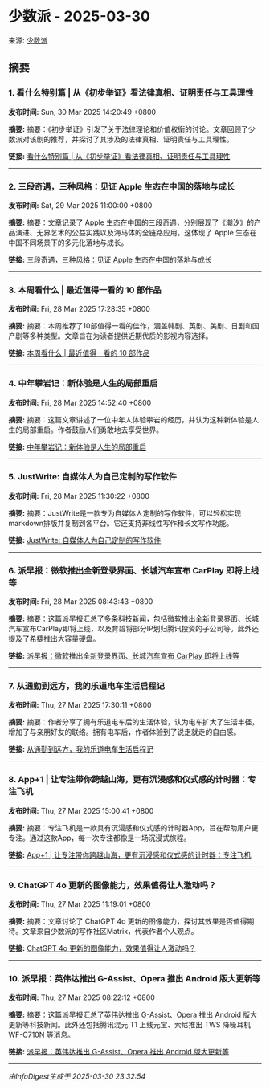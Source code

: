 # 少数派 - 2025-03-30

来源: [少数派](https://sspai.com)

## 摘要

### 1. 看什么特别篇 | 从《初步举证》看法律真相、证明责任与工具理性

**发布时间:** Sun, 30 Mar 2025 14:20:49 +0800

**摘要:** 摘要：《初步举证》引发了关于法律理论和价值权衡的讨论。文章回顾了少数派对该剧的推荐，并探讨了其涉及的法律真相、证明责任与工具理性。

**链接:** [看什么特别篇 | 从《初步举证》看法律真相、证明责任与工具理性](https://sspai.com/post/97857)

---

### 2. 三段奇遇，三种风格：见证 Apple 生态在中国的落地与成长

**发布时间:** Sat, 29 Mar 2025 11:00:00 +0800

**摘要:** 摘要：文章记录了 Apple 生态在中国的三段奇遇，分别展现了《潮汐》的产品演进、无界艺术的公益实践以及海马体的全链路应用。这体现了 Apple 生态在中国不同场景下的多元化落地与成长。

**链接:** [三段奇遇，三种风格：见证 Apple 生态在中国的落地与成长](https://sspai.com/post/97874)

---

### 3. 本周看什么 | 最近值得一看的 10 部作品

**发布时间:** Fri, 28 Mar 2025 17:28:35 +0800

**摘要:** 摘要：本周推荐了10部值得一看的佳作，涵盖韩剧、英剧、美剧、日剧和国产剧等多种类型。文章旨在为读者提供近期优质的影视内容选择。

**链接:** [本周看什么 | 最近值得一看的 10 部作品](https://sspai.com/post/97873)

---

### 4. 中年攀岩记：新体验是人生的局部重启

**发布时间:** Fri, 28 Mar 2025 14:52:40 +0800

**摘要:** 摘要：这篇文章讲述了一位中年人体验攀岩的经历，并认为这种新体验是人生的局部重启。作者鼓励人们勇敢地去享受世界。

**链接:** [中年攀岩记：新体验是人生的局部重启](https://sspai.com/post/96909)

---

### 5. JustWrite: 自媒体人为自己定制的写作软件

**发布时间:** Fri, 28 Mar 2025 11:30:22 +0800

**摘要:** 摘要：JustWrite是一款专为自媒体人定制的写作软件，可以轻松实现markdown排版并复制到各平台。它还支持非线性写作和长文写作功能。

**链接:** [JustWrite: 自媒体人为自己定制的写作软件](https://sspai.com/post/97565)

---

### 6. 派早报：微软推出全新登录界面、长城汽车宣布 CarPlay 即将上线等

**发布时间:** Fri, 28 Mar 2025 08:43:43 +0800

**摘要:** 摘要：这篇派早报汇总了多条科技新闻，包括微软推出全新登录界面、长城汽车宣布CarPlay即将上线，以及育碧将部分IP划归腾讯投资的子公司等。此外还提及了希捷推出大容量硬盘。

**链接:** [派早报：微软推出全新登录界面、长城汽车宣布 CarPlay 即将上线等](https://sspai.com/post/97859)

---

### 7. 从通勤到远方，我的乐道电车生活启程记

**发布时间:** Thu, 27 Mar 2025 17:30:11 +0800

**摘要:** 摘要：作者分享了拥有乐道电车后的生活体验，认为电车扩大了生活半径，增加了与亲朋好友的联络。拥有电车后，作者体验到了说走就走的自由感。

**链接:** [从通勤到远方，我的乐道电车生活启程记](https://sspai.com/post/97231)

---

### 8. App+1 | 让专注带你跨越山海，更有沉浸感和仪式感的计时器：专注飞机

**发布时间:** Thu, 27 Mar 2025 15:00:41 +0800

**摘要:** 摘要：专注飞机是一款具有沉浸感和仪式感的计时器App，旨在帮助用户更专注。通过这款App，每一次专注都像是一场沉浸式旅程。

**链接:** [App+1 | 让专注带你跨越山海，更有沉浸感和仪式感的计时器：专注飞机](https://sspai.com/post/97448)

---

### 9. ChatGPT 4o 更新的图像能力，效果值得让人激动吗？

**发布时间:** Thu, 27 Mar 2025 11:19:01 +0800

**摘要:** 摘要：文章讨论了 ChatGPT 4o 更新的图像能力，探讨其效果是否值得期待。文章来自少数派的写作社区Matrix，代表作者个人观点。

**链接:** [ChatGPT 4o 更新的图像能力，效果值得让人激动吗？](https://sspai.com/post/97797)

---

### 10. 派早报：英伟达推出 G-Assist、Opera 推出 Android 版大更新等

**发布时间:** Thu, 27 Mar 2025 08:22:12 +0800

**摘要:** 摘要：这篇派早报汇总了英伟达推出 G-Assist、Opera 推出 Android 版大更新等科技新闻。此外还包括腾讯混元 T1 上线元宝、索尼推出 TWS 降噪耳机 WF-C710N 等消息。

**链接:** [派早报：英伟达推出 G-Assist、Opera 推出 Android 版大更新等](https://sspai.com/post/97821)

---


*由InfoDigest生成于 2025-03-30 23:32:54*
